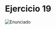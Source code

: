 # Ejercicio 19

![Enunciado](https://github.com/Lukas-De-Angelis-Riva/Estructura-Assembly/blob/master/Ejercicio19/Enunciado.JPG)